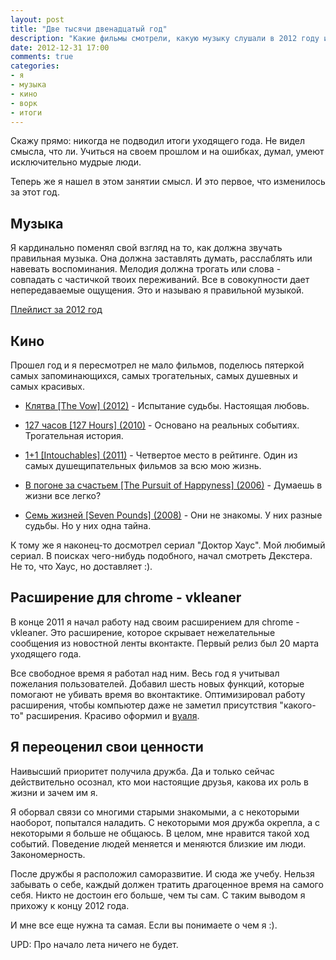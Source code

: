 ```yaml
---
layout: post
title: "Две тысячи двенадцатый год"
description: "Какие фильмы смотрели, какую музыку слушали в 2012 году и история создания chrome расширения - vkleaner"
date: 2012-12-31 17:00
comments: true
categories:
- я
- музыка
- кино
- ворк
- итоги
---
```


Скажу прямо: никогда не подводил итоги уходящего года. Не видел смысла, что ли. Учиться на своем прошлом и на ошибках, думал, умеют исключительно мудрые люди.

Теперь же я нашел в этом занятии смысл. И это первое, что изменилось за этот год.

<!-- more -->

## Музыка

Я кардинально поменял свой взгляд на то, как должна звучать правильная музыка. Она должна заставлять думать, расслаблять или навевать воспоминания. Мелодия должна трогать или слова - совпадать с частичкой твоих переживаний. Все в совокупности дает непередаваемые ощущения. Это и называю я правильной музыкой.

[Плейлист за 2012 год](http://muzebra.com/playlist/43198/)

## Кино

Прошел год и я пересмотрел не мало фильмов, поделюсь пятеркой самых запоминающихся, самых трогательных, самых душевных и самых красивых.

* [Клятва [The Vow] (2012)](http://www.kinopoisk.ru/film/506296/) - Испытание судьбы. Настоящая любовь.

* [127 часов [127 Hours] (2010)](http://www.kinopoisk.ru/film/484878/) - Основано на реальных событиях. Трогательная история.

* [1+1 [Intouchables] (2011)](http://www.kinopoisk.ru/film/535341/) - Четвертое место в рейтинге. Один из самых душещипательных фильмов за всю мою жизнь.

* [В погоне за счастьем [The Pursuit of Happyness] (2006)](http://www.kinopoisk.ru/film/104938/) - Думаешь в жизни все легко?

* [Семь жизней [Seven Pounds] (2008)](http://www.kinopoisk.ru/film/395787/) - Они не знакомы. У них разные судьбы. Но у них одна тайна.

К тому же я наконец-то досмотрел сериал "Доктор Хаус". Мой любимый сериал. В поисках чего-нибудь подобного, начал смотреть Декстера. Не то, что Хаус, но доставляет :).

## Расширение для chrome - vkleaner

В конце 2011 я начал работу над своим расширением для chrome - vkleaner. Это расширение, которое скрывает нежелательные сообщения из новостной ленты вконтакте. Первый релиз был 20 марта уходящего года.

Все свободное время я работал над ним. Весь год я учитывал пожелания пользователей. Добавил шесть новых функций, которые помогают не убивать время во вконтактике. Оптимизировал работу расширения, чтобы компьютер даже не заметил присутствия "какого-то" расширения. Красиво оформил и [вуаля](https://chrome.google.com/webstore/detail/vkleaner/hihkbknagjnjjplanppeaaelkckkjcme).

## Я переоценил свои ценности

Наивысший приоритет получила дружба. Да и только сейчас действительно осознал, кто мои настоящие друзья, какова их роль в жизни и зачем им я.

Я оборвал связи со многими старыми знакомыми, а с некоторыми наоборот, попытался наладить. С некоторыми моя дружба окрепла, а с некоторыми я больше не общаюсь. В целом, мне нравится такой ход событий. Поведение людей меняется и меняются близкие им люди. Закономерность.

После дружбы я расположил саморазвитие. И сюда же учебу. Нельзя забывать о себе, каждый должен тратить драгоценное время на самого себя. Никто не достоин его больше, чем ты сам. С таким выводом я прихожу к концу 2012 года.

И мне все еще нужна та самая. Если вы понимаете о чем я :).

UPD: Про начало лета ничего не будет.
